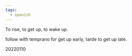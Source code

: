 ```yaml
---
tags:
  - spanish
---
```


To rise, to get up, to wake up.

follow with temprano for get up early, tarde to get up late.

20220110

